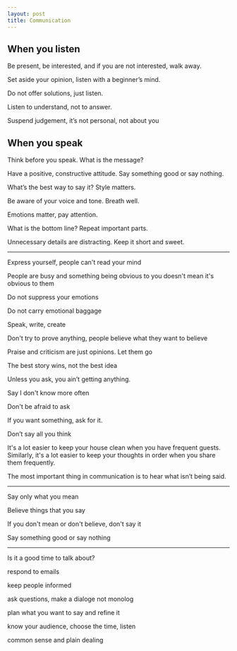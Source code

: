 ```yaml
---
layout: post
title: Communication 
---
```



## When you listen

Be present, be interested, and if you are not interested, walk away.

Set aside your opinion, listen with a beginner’s mind.

Do not offer solutions, just listen.

Listen to understand, not to answer.

Suspend judgement, it’s not personal, not about you 


## When you speak

Think before you speak. What is the message?

Have a positive, constructive attitude. Say something good or say nothing.

What’s the best way to say it? Style matters.

Be aware of your voice and tone. Breath well.

Emotions matter, pay attention.

What is the bottom line? Repeat important parts.

Unnecessary details are distracting. Keep it short and sweet.

---


Express yourself, people can't read your mind 

People are busy and something being obvious to you doesn't mean it's obvious to them 

Do not suppress your emotions

Do not carry emotional baggage

Speak, write, create

Don't try to prove anything, people believe what they want to believe 

Praise and criticism are just opinions. Let them go

The best story wins, not the best idea

Unless you ask, you ain’t getting anything.

Say I don't know more often 

Don't be afraid to ask 

If you want something, ask for it.

Don’t say all you think 

It's a lot easier to keep your house clean when you have frequent guests. Similarly, it's a lot easier to keep your thoughts in order when you share them frequently.

The most important thing in communication is to hear what isn’t being said.

---


Say only what you mean 

Believe things that you say 

If you don't mean or don't believe, don't say it 

Say something good or say nothing 


---


Is it a good time to talk about?

respond to emails

keep people informed

ask questions, make a dialoge not monolog 

plan what you want to say and refine it 

know your audience, choose the time, listen 

common sense and plain dealing 